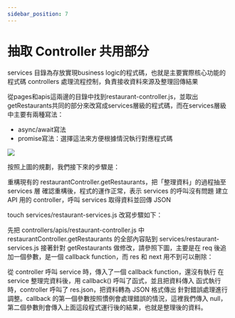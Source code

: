 ```yaml
---
sidebar_position: 7
---
```


# 抽取 Controller 共用部分

services 目錄為存放實現business logic的程式碼，也就是主要實際核心功能的程式碼
controllers  處理流程控制，負責接收資料來源及整理回傳結果

從pages和apis這兩邊的目錄中找到restaurant-controller.js，並取出getRestaurants共同的部分來改寫成services層級的程式碼，而在services層級中主要有兩種寫法：
  - async/await寫法
  - promise寫法：選擇這法來方便根據情況執行對應程式碼

![](https://res.cloudinary.com/dqfxgtyoi/image/upload/v1644948534/twitter/course/ExportedContentImage_01-3_photnq.png)

按照上圖的規劃，我們接下來的步驟是：

重構現有的 restaurantController.getRestaurants，把「整理資料」的過程抽至 services 層
確認重構後，程式的運作正常，表示 services 的呼叫沒有問題
建立 API 用的 controller，呼叫 services 取得資料並回傳 JSON


touch services/restaurant-services.js
改寫步驟如下：

先把 controllers/apis/restaurant-controller.js 中 restaurantController.getRestaurants 的全部內容貼到 services/restaurant-services.js
接著針對 getRestaurants 做修改，請參照下圖，主要是在 req 後追加一個參數，是一個 callback function，而 res 和 next 用不到可以刪除：

從 controller 呼叫 service 時，傳入了一個 callback function，還沒有執行
在 service 整理完資料後，用 callback() 呼叫了函式，並且把資料傳入
函式執行時，controller 呼叫了 res.json，把資料轉為 JSON 格式傳出
針對錯誤處理進行調整。callback 的第一個參數按照慣例會處理錯誤的情況，這裡我們傳入 null，第二個參數則會傳入上面這段程式運行後的結果，也就是整理後的資料。

